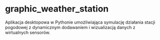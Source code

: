 # graphic_weather_station
 Aplikacja desktopowa w Pythonie umożliwiająca symulację działania stacji pogodowej z dynamicznym dodawaniem i wizualizacją danych z wirtualnych sensorów.
